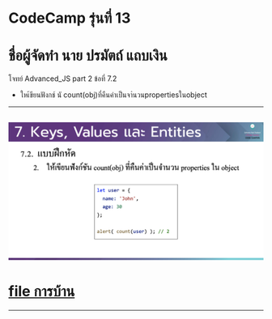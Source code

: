 # CodeCamp รุ่นที่ 13

# **ชื่อผู้จัดทำ นาย ปรมัตถ์ แถบเงิน**

โจทย์ Advanced_JS part 2 ข้อที่ 7.2
- ใหเ้ขียนฟังกช์ นั count(obj)ที่คืนค่าเป็นจาํนวนpropertiesในobject
---
![picpra gob](pic7.2.png)
---
# [file การบ้าน](advancedJS72.js)
---
